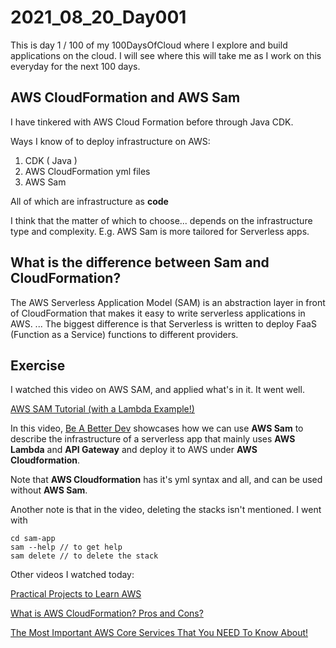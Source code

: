 # 2021_08_20_Day001

This is day 1 / 100 of my 100DaysOfCloud where I explore and build applications on the cloud. I will see where this will take me as I work on this everyday for the next 100 days.

## AWS CloudFormation and AWS Sam

I have tinkered with AWS Cloud Formation before through Java CDK.

Ways I know of to deploy infrastructure on AWS:
1. CDK ( Java )
2. AWS CloudFormation yml files
3. AWS Sam

All of which are infrastructure as **code**

I think that the matter of which to choose... depends on the infrastructure type and complexity. E.g. AWS Sam is more tailored for Serverless apps.

## What is the difference between Sam and CloudFormation?
The AWS Serverless Application Model (SAM) is an abstraction layer in front of CloudFormation that makes it easy to write serverless applications in AWS. ... The biggest difference is that Serverless is written to deploy FaaS (Function as a Service) functions to different providers.

## Exercise
I watched this video on AWS SAM, and applied what's in it. It went well.

[AWS SAM Tutorial (with a Lambda Example!)](https://www.youtube.com/watch?v=MipjLaTp5nA)

In this video, [Be A Better Dev](https://www.youtube.com/channel/UCraiFqWi0qSIxXxXN4IHFBQ) showcases how we can use **AWS Sam** to describe the infrastructure of a serverless app that mainly uses **AWS Lambda** and **API Gateway** and deploy it to AWS under **AWS Cloudformation**.

Note that **AWS Cloudformation** has it's yml syntax and all, and can be used without **AWS Sam**.

Another note is that in the video, deleting the stacks isn't mentioned. I went with
```
cd sam-app
sam --help // to get help
sam delete // to delete the stack
```

Other videos I watched today:

[Practical Projects to Learn AWS](https://www.youtube.com/watch?v=06VgLTqNvU8)

[What is AWS CloudFormation? Pros and Cons?](https://www.youtube.com/watch?v=0Sh9OySCyb4)

[The Most Important AWS Core Services That You NEED To Know About!](https://www.youtube.com/watch?v=B08iQQhXG1Y)